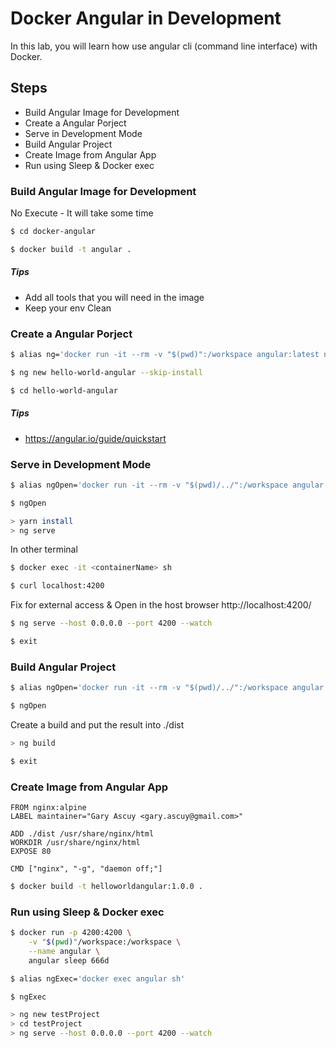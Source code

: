 # Docker Angular in Development

In this lab, you will learn how use angular cli (command line interface) with Docker.

## Steps

- Build Angular Image for Development
- Create a Angular Porject
- Serve in Development Mode
- Build Angular Project
- Create Image from Angular App
- Run using Sleep & Docker exec

### Build Angular Image for Development

No Execute - It will take some time
```sh
$ cd docker-angular

$ docker build -t angular .
```

##### Tips
- Add all tools that you will need in the image
- Keep your env Clean

### Create a Angular Porject

```sh
$ alias ng='docker run -it --rm -v "$(pwd)":/workspace angular:latest ng'
```

```sh
$ ng new hello-world-angular --skip-install
```

```sh
$ cd hello-world-angular
```

##### Tips
- https://angular.io/guide/quickstart

### Serve in Development Mode

```sh
$ alias ngOpen='docker run -it --rm -v "$(pwd)/../":/workspace angular:latest sh'
```

```sh
$ ngOpen
```

```sh
> yarn install
> ng serve
```

In other terminal
```sh
$ docker exec -it <containerName> sh
```

```sh
$ curl localhost:4200
```

Fix for external access & Open in the host browser http://localhost:4200/
```sh
$ ng serve --host 0.0.0.0 --port 4200 --watch
```

```sh
$ exit
```

### Build Angular Project

```sh
$ alias ngOpen='docker run -it --rm -v "$(pwd)/../":/workspace angular:latest sh'
```

```sh
$ ngOpen
```

Create a build and put the result into ./dist
```sh
> ng build
```

```sh
$ exit
```

### Create Image from Angular App

```
FROM nginx:alpine
LABEL maintainer="Gary Ascuy <gary.ascuy@gmail.com>"

ADD ./dist /usr/share/nginx/html
WORKDIR /usr/share/nginx/html
EXPOSE 80

CMD ["nginx", "-g", "daemon off;"]
```

```sh
$ docker build -t helloworldangular:1.0.0 .
```

### Run using Sleep & Docker exec

```sh
$ docker run -p 4200:4200 \
    -v "$(pwd)"/workspace:/workspace \
    --name angular \
    angular sleep 666d
```

```sh
$ alias ngExec='docker exec angular sh'
```

```sh
$ ngExec
```

```sh
> ng new testProject
> cd testProject
> ng serve --host 0.0.0.0 --port 4200 --watch
```
